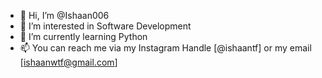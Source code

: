 - 👋 Hi, I’m @Ishaan006
- 👀 I’m interested in Software Development 
- 🌱 I’m currently learning Python
- 📫 You can reach me via my Instagram Handle [@ishaantf] or my email [ishaanwtf@gmail.com]
